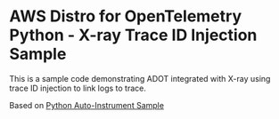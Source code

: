 # AWS Distro for OpenTelemetry Python - X-ray Trace ID Injection Sample

This is a sample code demonstrating ADOT integrated with X-ray
using trace ID injection to link logs to trace.

Based on [Python Auto-Instrument Sample](https://github.com/aws-observability/aws-otel-python/tree/main/integration-test-apps/auto-instrumentation/flask)
